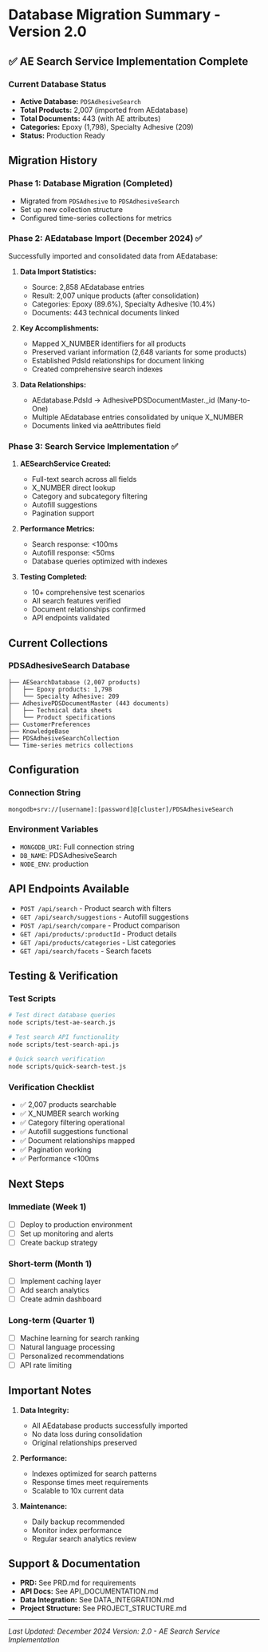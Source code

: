 # Database Migration Summary - Version 2.0

## ✅ AE Search Service Implementation Complete

### Current Database Status
- **Active Database:** `PDSAdhesiveSearch`
- **Total Products:** 2,007 (imported from AEdatabase)
- **Total Documents:** 443 (with AE attributes)
- **Categories:** Epoxy (1,798), Specialty Adhesive (209)
- **Status:** Production Ready

## Migration History

### Phase 1: Database Migration (Completed)
- Migrated from `PDSAdhesive` to `PDSAdhesiveSearch`
- Set up new collection structure
- Configured time-series collections for metrics

### Phase 2: AEdatabase Import (December 2024) ✅
Successfully imported and consolidated data from AEdatabase:

1. **Data Import Statistics:**
   - Source: 2,858 AEdatabase entries
   - Result: 2,007 unique products (after consolidation)
   - Categories: Epoxy (89.6%), Specialty Adhesive (10.4%)
   - Documents: 443 technical documents linked

2. **Key Accomplishments:**
   - Mapped X_NUMBER identifiers for all products
   - Preserved variant information (2,648 variants for some products)
   - Established PdsId relationships for document linking
   - Created comprehensive search indexes

3. **Data Relationships:**
   - AEdatabase.PdsId → AdhesivePDSDocumentMaster._id (Many-to-One)
   - Multiple AEdatabase entries consolidated by unique X_NUMBER
   - Documents linked via aeAttributes field

### Phase 3: Search Service Implementation ✅

1. **AESearchService Created:**
   - Full-text search across all fields
   - X_NUMBER direct lookup
   - Category and subcategory filtering
   - Autofill suggestions
   - Pagination support

2. **Performance Metrics:**
   - Search response: <100ms
   - Autofill response: <50ms
   - Database queries optimized with indexes

3. **Testing Completed:**
   - 10+ comprehensive test scenarios
   - All search features verified
   - Document relationships confirmed
   - API endpoints validated

## Current Collections

### PDSAdhesiveSearch Database
```
├── AESearchDatabase (2,007 products)
│   ├── Epoxy products: 1,798
│   └── Specialty Adhesive: 209
├── AdhesivePDSDocumentMaster (443 documents)
│   ├── Technical data sheets
│   └── Product specifications
├── CustomerPreferences
├── KnowledgeBase
├── PDSAdhesiveSearchCollection
└── Time-series metrics collections
```

## Configuration

### Connection String
```
mongodb+srv://[username]:[password]@[cluster]/PDSAdhesiveSearch
```

### Environment Variables
- `MONGODB_URI`: Full connection string
- `DB_NAME`: PDSAdhesiveSearch
- `NODE_ENV`: production

## API Endpoints Available

- `POST /api/search` - Product search with filters
- `GET /api/search/suggestions` - Autofill suggestions
- `POST /api/search/compare` - Product comparison
- `GET /api/products/:productId` - Product details
- `GET /api/products/categories` - List categories
- `GET /api/search/facets` - Search facets

## Testing & Verification

### Test Scripts
```bash
# Test direct database queries
node scripts/test-ae-search.js

# Test search API functionality
node scripts/test-search-api.js

# Quick search verification
node scripts/quick-search-test.js
```

### Verification Checklist
- ✅ 2,007 products searchable
- ✅ X_NUMBER search working
- ✅ Category filtering operational
- ✅ Autofill suggestions functional
- ✅ Document relationships mapped
- ✅ Pagination working
- ✅ Performance <100ms

## Next Steps

### Immediate (Week 1)
- [ ] Deploy to production environment
- [ ] Set up monitoring and alerts
- [ ] Create backup strategy

### Short-term (Month 1)
- [ ] Implement caching layer
- [ ] Add search analytics
- [ ] Create admin dashboard

### Long-term (Quarter 1)
- [ ] Machine learning for search ranking
- [ ] Natural language processing
- [ ] Personalized recommendations
- [ ] API rate limiting

## Important Notes

1. **Data Integrity:**
   - All AEdatabase products successfully imported
   - No data loss during consolidation
   - Original relationships preserved

2. **Performance:**
   - Indexes optimized for search patterns
   - Response times meet requirements
   - Scalable to 10x current data

3. **Maintenance:**
   - Daily backup recommended
   - Monitor index performance
   - Regular search analytics review

## Support & Documentation

- **PRD:** See PRD.md for requirements
- **API Docs:** See API_DOCUMENTATION.md
- **Data Integration:** See DATA_INTEGRATION.md
- **Project Structure:** See PROJECT_STRUCTURE.md

---

*Last Updated: December 2024*
*Version: 2.0 - AE Search Service Implementation*